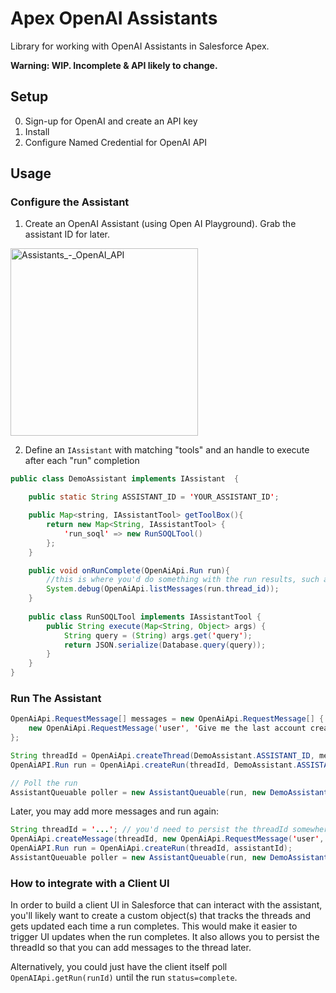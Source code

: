 # Apex OpenAI Assistants

Library for working with OpenAI Assistants in Salesforce Apex. 

**Warning: WIP. Incomplete & API likely to change.**

## Setup

0. Sign-up for OpenAI and create an API key
1. Install
2. Configure Named Credential for OpenAI API

## Usage

### Configure the Assistant

1. Create an OpenAI Assistant (using Open AI Playground).  Grab the assistant ID for later.

<img width="300" alt="Assistants_-_OpenAI_API" src="https://github.com/ChuckJonas/apex-openai-assistants/assets/5217568/fa8b9b1a-5bfa-462f-8a56-196f80ffa364">

2. Define an `IAssistant` with matching "tools" and an handle to execute after each "run" completion

```java
public class DemoAssistant implements IAssistant  {

    public static String ASSISTANT_ID = 'YOUR_ASSISTANT_ID';

    public Map<string, IAssistantTool> getToolBox(){
        return new Map<String, IAssistantTool> {
            'run_soql' => new RunSOQLTool()
        };
    }

    public void onRunComplete(OpenAiApi.Run run){
        //this is where you'd do something with the run results, such as save messages to a custom object
        System.debug(OpenAiApi.listMessages(run.thread_id));
    }
    
    public class RunSOQLTool implements IAssistantTool {
        public String execute(Map<String, Object> args) {
            String query = (String) args.get('query');
            return JSON.serialize(Database.query(query));
        }
    }
}
```

### Run The Assistant

```java
OpenAiApi.RequestMessage[] messages = new OpenAiApi.RequestMessage[] {
    new OpenAiApi.RequestMessage('user', 'Give me the last account created'),
};

String threadId = OpenAiApi.createThread(DemoAssistant.ASSISTANT_ID, messages, null);
OpenAiAPI.Run run = OpenAiApi.createRun(threadId, DemoAssistant.ASSISTANT_ID);

// Poll the run
AssistantQueuable poller = new AssistantQueuable(run, new DemoAssistant());
```

Later, you may add more messages and run again:

```java
String threadId = '...'; // you'd need to persist the threadId somewhere
OpenAiApi.createMessage(threadId, new OpenAiApi.RequestMessage('user', 'Give me the last contact created'));
OpenAiAPI.Run run = OpenAiApi.createRun(threadId, assistantId);
AssistantQueuable poller = new AssistantQueuable(run, new DemoAssistant());
```


### How to integrate with a Client UI

In order to build a client UI in Salesforce that can interact with the assistant, you'll likely want to create a custom object(s) that tracks the threads and gets updated each time a run completes.  This would make it easier to trigger UI updates when the run completes.  It also allows you to persist the threadId so that you can add messages to the thread later.  

Alternatively, you could just have the client itself poll `OpenAIApi.getRun(runId)` until the run `status=complete`. 

